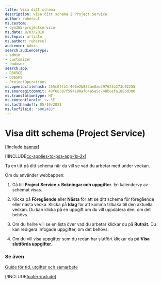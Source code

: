 ```yaml
---
title: Visa ditt schema
description: Visa ditt schema i Project Service
author: ruhercul
ms.custom:
- dyn365-projectservice
ms.date: 8/03/2018
ms.topic: article
ms.author: ruhercul
audience: Admin
search.audienceType:
- admin
- customizer
- enduser
search.app:
- D365CE
- D365PS
- ProjectOperations
ms.openlocfilehash: 265c6ffb1f466e2b833ae8ad397623b273b02255
ms.sourcegitcommit: 40f68387f594180af64a5e5c748b6efa188bd300
ms.translationtype: HT
ms.contentlocale: sv-SE
ms.lasthandoff: 05/10/2021
ms.locfileid: "6002483"
---
```

# <a name="view-your-schedule-project-service"></a>Visa ditt schema (Project Service)

[!include [banner](../includes/psa-now-project-operations.md)]

[!INCLUDE[cc-applies-to-psa-app-1x-2x](../includes/cc-applies-to-psa-app-1x-2x.md)]

Ta en titt på ditt schema när du vill se vad du arbetar med under veckan.  
  
 Om du använder webbappen:  
  
1.  Gå till **Project Service > Bokningar och uppgifter**. En kalendervy av schemat visas.  
  
2.  Klicka på **Föregående** eller **Nästa** för att se ditt schema för föregående eller nästa vecka. Klicka på **Idag** för att komma tillbaka till den aktuella veckan. Du kan klicka på en uppgift om du vill uppdatera den, om det behövs.  
  
3.  Om du hellre vill se en lista över vad du arbetar klickar du på **Rutnät**. Du kan redigera infogade uppgifter, om det behövs.  
  
4.  Om du vill visa uppgifter som du redan har slutfört klickar du på **Visa slutförda uppgifter**.  
  
### <a name="see-also"></a>Se även  
 [Guide för tid, utgifter och samarbete](../psa/time-expense-collaboration-guide.md)


[!INCLUDE[footer-include](../includes/footer-banner.md)]